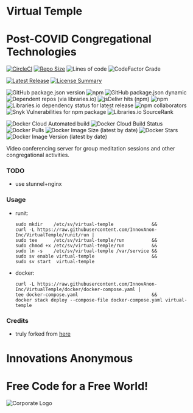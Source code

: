 # Virtual Temple
Post-COVID Congregational Technologies
==========
[![CircleCI](https://img.shields.io/circleci/build/github/InnovAnon-Inc/VirtualTemple?color=%23FF1100&logo=InnovAnon%2C%20Inc.&logoColor=%23FF1133&style=plastic)](https://circleci.com/gh/InnovAnon-Inc/VirtualTemple)
[![Repo Size](https://img.shields.io/github/repo-size/InnovAnon-Inc/VirtualTemple?color=%23FF1100&logo=InnovAnon%2C%20Inc.&logoColor=%23FF1133&style=plastic)](https://github.com/InnovAnon-Inc/VirtualTemple)
![Lines of code](https://img.shields.io/tokei/lines/github/InnovAnon-Inc/VirtualTemple?color=FF1100&logo=InnovAnon-Inc&logoColor=FF1133&style=plastic)
![CodeFactor Grade](https://img.shields.io/codefactor/grade/github/InnovAnon-Inc/VirtualTemple?color=FF1100&logo=InnovAnon-Inc&logoColor=FF1133&style=plastic)

[![Latest Release](https://img.shields.io/github/commits-since/InnovAnon-Inc/VirtualTemple/latest?color=%23FF1100&include_prereleases&logo=InnovAnon%2C%20Inc.&logoColor=%23FF1133&style=plastic)](https://github.com/InnovAnon-Inc/VirtualTemple/releases/latest)
[![License Summary](https://img.shields.io/github/license/InnovAnon-Inc/VirtualTemple?color=%23FF1100&label=Free%20Code%20for%20a%20Free%20World%21&logo=InnovAnon%2C%20Inc.&logoColor=%23FF1133&style=plastic)](https://tldrlegal.com/license/unlicense#summary)

![GitHub package.json version](https://img.shields.io/github/package-json/v/InnovAnon-Inc/VirtualTemple?color=FF1100&logo=InnovAnon%2C%20Inc.&logoColor=FF1133&style=plastic)
![npm](https://img.shields.io/npm/v/virtual-temple?color=FF1100&logo=InnovAnon%2C%20Inc.&logoColor=FF1133&style=plastic)
![GitHub package.json dynamic](https://img.shields.io/github/package-json/keywords/InnovAnon-Inc/VirtualTemple?color=FF1100&logo=InnovAnon%2C%20Inc.&logoColor=FF1133&style=plastic)
![Dependent repos (via libraries.io)](https://img.shields.io/librariesio/dependent-repos/npm/virtual-temple?color=FF1100&logo=InnovAnon%2C%20Inc.&logoColor=FF1133&style=plastic)
![jsDelivr hits (npm)](https://img.shields.io/jsdelivr/npm/hy/virtual-temple?color=FF1100&logo=InnovAnon%2C%20Inc.&logoColor=FF1133&style=plastic)
![npm](https://img.shields.io/npm/dy/virtual-temple?color=FF1100&logo=InnovAnon%2C%20Inc.&logoColor=FF1133&style=plastic)
![Libraries.io dependency status for latest release](https://img.shields.io/librariesio/release/npm/virtual-temple?color=FF1100&style=plastic)
![npm collaborators](https://img.shields.io/npm/collaborators/virtual-temple?color=FF1100&logo=InnovAnon%2C%20Inc.&logoColor=FF1133&style=plastic)
![Snyk Vulnerabilities for npm package](https://img.shields.io/snyk/vulnerabilities/npm/virtual-temple?color=FF1100&logo=InnovAnon%2C%20Inc.&logoColor=FF1133&style=plastic)
![Libraries.io SourceRank](https://img.shields.io/librariesio/sourcerank/npm/virtual-temple?style=plastic)

![Docker Cloud Automated build](https://img.shields.io/docker/cloud/automated/innovanon/virtual-temple?color=FF1100&logo=InnovAnon%2C%20Inc.&logoColor=FF1133&style=plastic)
![Docker Cloud Build Status](https://img.shields.io/docker/cloud/build/innovanon/virtual-temple?color=FF1100&logo=InnovAnon%2C%20Inc.&logoColor=FF1133&style=plastic)
![Docker Pulls](https://img.shields.io/docker/pulls/innovanon/virtual-temple?color=FF1100&logo=InnovAnon%2C%20Inc.&logoColor=FF1133&style=plastic)
![Docker Image Size (latest by date)](https://img.shields.io/docker/image-size/innovanon/virtual-temple?color=FF1100&logo=InnovAnon%2C%20Inc.&logoColor=FF1133&style=plastic)
![Docker Stars](https://img.shields.io/docker/stars/innovanon/virtual-temple?color=FF1100&logo=InnovAnon%2C%20Inc.&logoColor=FF1133&style=plastic)
![Docker Image Version (latest by date)](https://img.shields.io/docker/v/innovanon/virtual-temple?color=FF1100&logo=InnovAnon%2C%20Inc.&logoColor=FF1133&style=plastic)

Video conferencing server for group meditation sessions and other congregational activities.

### TODO
- use stunnel+nginx

### Usage
- runit:
    ```
    sudo mkdir    /etc/sv/virtual-temple              &&
    curl -L https://raw.githubusercontent.com/InnovAnon-Inc/VirtualTemple/runit/run |
    sudo tee      /etc/sv/virtual-temple/run          &&
    sudo chmod +x /etc/sv/virtual-temple/run          &&
    sudo ln -s    /etc/sv/virtual-temple /var/service &&
    sudo sv enable virtual-temple                     &&
    sudo sv start  virtual-temple
    ```
- docker:
    ```
    curl -L https://raw.githubusercontent.com/InnovAnon-Inc/VirtualTemple/docker/docker-compose.yaml |
    tee docker-compose.yaml                           &&
    docker stack deploy --compose-file docker-compose.yaml virtual-temple
    ```

### Credits
- truly forked from [here](https://github.com/shanet/WebRTC-Example)

# Innovations Anonymous
Free Code for a Free World!
==========
![Corporate Logo](https://i.imgur.com/UD8y4Is.gif)

